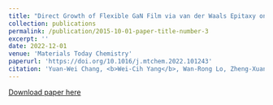 ```yaml
---
title: "Direct Growth of Flexible GaN Film via van der Waals Epitaxy on Mica"
collection: publications
permalink: /publication/2015-10-01-paper-title-number-3
excerpt: ''
date: 2022-12-01 
venue: 'Materials Today Chemistry'
paperurl: 'https://doi.org/10.1016/j.mtchem.2022.101243'
citation: 'Yuan-Wei Chang, <b>Wei-Cih Yang</b>, Wan-Rong Lo, Zheng-Xuan Lo, Chun-Hao Ma, Ying-Hao Chu, and Yi-Chia Chou. <i>Materials Today Chemistry 26</i>, 101243, 2022.<br>'
---
```

<!-- This paper is about the number 3. The number 4 is left for future work. -->

[Download paper here](https://doi.org/10.1016/j.mtchem.2022.101243)
<!-- 
Recommended citation: Yuan-Wei Chang, <b> Wei-Cih Yang </b>, Wan-Rong Lo, Zheng-Xuan Lo, Chun-Hao Ma, Ying-Hao Chu, and Yi-Chia Chou. <i>"Materials Today Chemistry"</i> 26, 101243, 2022. <br>
-->